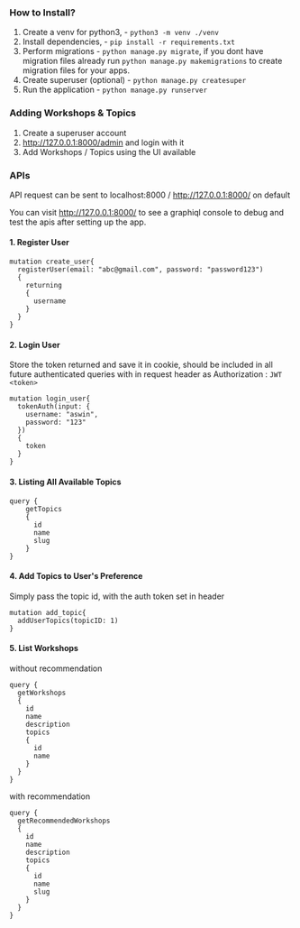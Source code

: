 ### How to Install?
1. Create a venv for python3, - `python3 -m venv ./venv`
2. Install dependencies, - `pip install -r requirements.txt`
3. Perform migrations - `python manage.py migrate`, if you dont have migration files 
already run `python manage.py makemigrations` to create migration files for your apps.
4. Create superuser (optional) - `python manage.py createsuper`
5. Run the application - `python manage.py runserver`

### Adding Workshops & Topics
1. Create a superuser account
2. http://127.0.0.1:8000/admin and login with it
3. Add Workshops / Topics using the UI available

### APIs
API request can be sent to localhost:8000 / http://127.0.0.1:8000/ on default

You can visit http://127.0.0.1:8000/ to see a graphiql console to debug and test
the apis after setting up the app.

#### 1. Register User
```
mutation create_user{
  registerUser(email: "abc@gmail.com", password: "password123")
  {
    returning
    {
      username
    }
  }
}
```

#### 2. Login User
Store the token returned and save it in cookie,
should be included in all future authenticated queries with
in request header as Authorization : `JWT <token>`

```
mutation login_user{
  tokenAuth(input: {
    username: "aswin",
    password: "123"
  })
  {
    token
  }
}
```
#### 3. Listing All Available Topics
```
query {
    getTopics
    {
      id
      name
      slug
    }
}
```

#### 4. Add Topics to User's Preference
Simply pass the topic id, with the auth token set in header
```
mutation add_topic{
  addUserTopics(topicID: 1)
}
```
#### 5. List Workshops
without recommendation
```
query {
  getWorkshops
  {
    id
    name
    description
    topics
    {
      id
      name
    }
  }
}
```
with recommendation
```
query {
  getRecommendedWorkshops
  {
    id
    name
    description
    topics
    {
      id
      name
      slug
    }
  }
}
```


